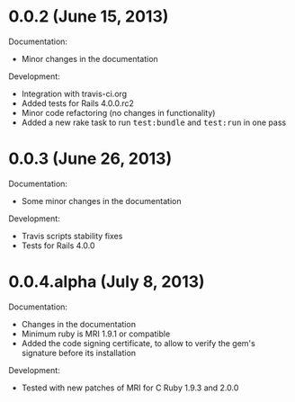 0.0.2 (June 15, 2013)
=====================

Documentation:

  - Minor changes in the documentation

Development:

  - Integration with travis-ci.org
  - Added tests for Rails 4.0.0.rc2
  - Minor code refactoring (no changes in functionality)
  - Added a new rake task to run <tt>test:bundle</tt> and <tt>test:run</tt> in one pass

0.0.3 (June 26, 2013)
=====================

Documentation:

  - Some minor changes in the documentation

Development:

  - Travis scripts stability fixes
  - Tests for Rails 4.0.0

0.0.4.alpha (July 8, 2013)
==========================

Documentation:

  - Changes in the documentation
  - Minimum ruby is MRI 1.9.1 or compatible
  - Added the code signing certificate, to allow to verify the gem's signature before its installation

Development:

  - Tested with new patches of MRI for C Ruby 1.9.3 and 2.0.0
